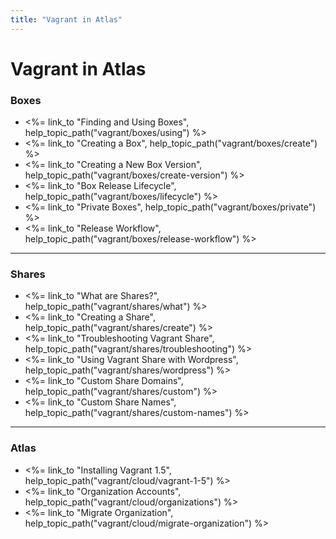 ```yaml
---
title: "Vagrant in Atlas"
---
```


# Vagrant in Atlas

<h3>Boxes</h3>
<ul>
	<li><%= link_to "Finding and Using Boxes", help_topic_path("vagrant/boxes/using") %></li>
	<li><%= link_to "Creating a Box", help_topic_path("vagrant/boxes/create") %></li>
	<li><%= link_to "Creating a New Box Version", help_topic_path("vagrant/boxes/create-version") %></li>
	<li><%= link_to "Box Release Lifecycle", help_topic_path("vagrant/boxes/lifecycle") %></li>
  <li><%= link_to "Private Boxes", help_topic_path("vagrant/boxes/private") %></li>
  <li><%= link_to "Release Workflow", help_topic_path("vagrant/boxes/release-workflow") %></li>
</ul>

<hr>

<h3>Shares</h3>
<ul>
	<li><%= link_to "What are Shares?", help_topic_path("vagrant/shares/what") %></li>
  <li><%= link_to "Creating a Share", help_topic_path("vagrant/shares/create") %></li>
  <li><%= link_to "Troubleshooting Vagrant Share", help_topic_path("vagrant/shares/troubleshooting") %></li>
  <li><%= link_to "Using Vagrant Share with Wordpress", help_topic_path("vagrant/shares/wordpress") %></li>
  <li><%= link_to "Custom Share Domains", help_topic_path("vagrant/shares/custom") %></li>
  <li><%= link_to "Custom Share Names", help_topic_path("vagrant/shares/custom-names") %></li>
</ul>

<hr>

<h3>Atlas</h3>
<ul>
  <li><%= link_to "Installing Vagrant 1.5", help_topic_path("vagrant/cloud/vagrant-1-5") %></li>
  <li><%= link_to "Organization Accounts", help_topic_path("vagrant/cloud/organizations") %></li>
  <li><%= link_to "Migrate Organization", help_topic_path("vagrant/cloud/migrate-organization") %></li>
</ul>
